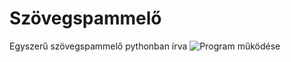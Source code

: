 # Szövegspammelő
Egyszerű szövegspammelő pythonban írva
![Program működése](https://i.imgur.com/B6WU340.png)

